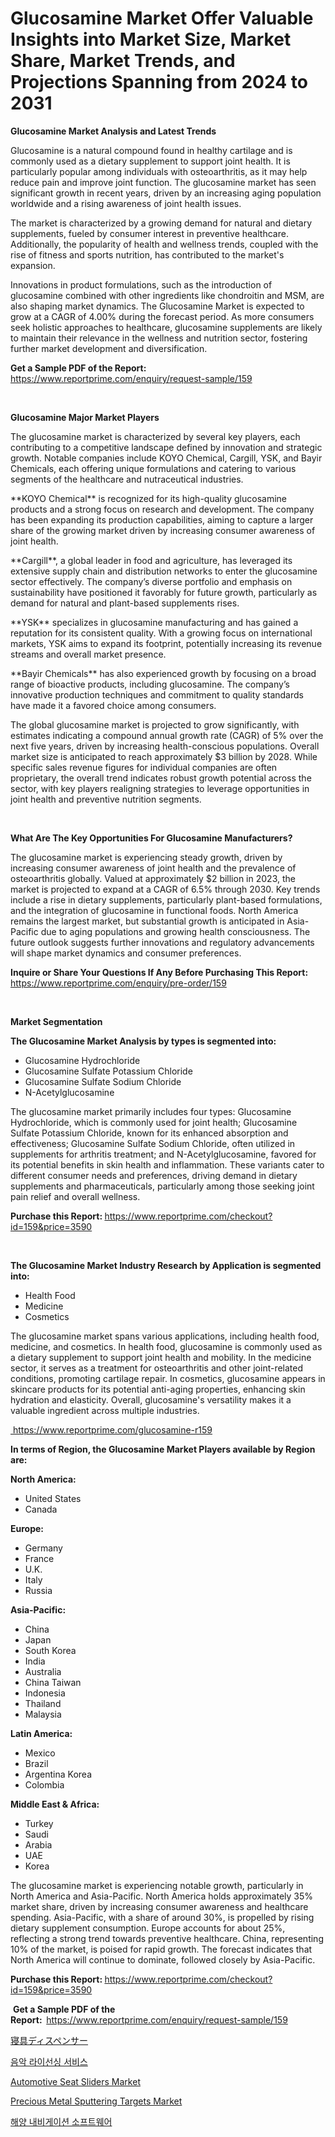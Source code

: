 <p><h1>Glucosamine Market Offer Valuable Insights into Market Size, Market Share, Market Trends, and Projections Spanning from 2024 to 2031</h1></p><p><strong>Glucosamine Market Analysis and Latest Trends</strong></p>
<p><p>Glucosamine is a natural compound found in healthy cartilage and is commonly used as a dietary supplement to support joint health. It is particularly popular among individuals with osteoarthritis, as it may help reduce pain and improve joint function. The glucosamine market has seen significant growth in recent years, driven by an increasing aging population worldwide and a rising awareness of joint health issues. </p><p>The market is characterized by a growing demand for natural and dietary supplements, fueled by consumer interest in preventive healthcare. Additionally, the popularity of health and wellness trends, coupled with the rise of fitness and sports nutrition, has contributed to the market's expansion. </p><p>Innovations in product formulations, such as the introduction of glucosamine combined with other ingredients like chondroitin and MSM, are also shaping market dynamics. The Glucosamine Market is expected to grow at a CAGR of 4.00% during the forecast period. As more consumers seek holistic approaches to healthcare, glucosamine supplements are likely to maintain their relevance in the wellness and nutrition sector, fostering further market development and diversification.</p></p>
<p><strong>Get a Sample PDF of the Report:&nbsp;</strong> <a href="https://www.reportprime.com/enquiry/request-sample/159">https://www.reportprime.com/enquiry/request-sample/159</a></p>
<p>&nbsp;</p>
<p><strong>Glucosamine Major Market Players</strong></p>
<p><p>The glucosamine market is characterized by several key players, each contributing to a competitive landscape defined by innovation and strategic growth. Notable companies include KOYO Chemical, Cargill, YSK, and Bayir Chemicals, each offering unique formulations and catering to various segments of the healthcare and nutraceutical industries.</p><p>**KOYO Chemical** is recognized for its high-quality glucosamine products and a strong focus on research and development. The company has been expanding its production capabilities, aiming to capture a larger share of the growing market driven by increasing consumer awareness of joint health.</p><p>**Cargill**, a global leader in food and agriculture, has leveraged its extensive supply chain and distribution networks to enter the glucosamine sector effectively. The company’s diverse portfolio and emphasis on sustainability have positioned it favorably for future growth, particularly as demand for natural and plant-based supplements rises.</p><p>**YSK** specializes in glucosamine manufacturing and has gained a reputation for its consistent quality. With a growing focus on international markets, YSK aims to expand its footprint, potentially increasing its revenue streams and overall market presence.</p><p>**Bayir Chemicals** has also experienced growth by focusing on a broad range of bioactive products, including glucosamine. The company’s innovative production techniques and commitment to quality standards have made it a favored choice among consumers.</p><p>The global glucosamine market is projected to grow significantly, with estimates indicating a compound annual growth rate (CAGR) of 5% over the next five years, driven by increasing health-conscious populations. Overall market size is anticipated to reach approximately $3 billion by 2028. While specific sales revenue figures for individual companies are often proprietary, the overall trend indicates robust growth potential across the sector, with key players realigning strategies to leverage opportunities in joint health and preventive nutrition segments.</p></p>
<p>&nbsp;</p>
<p><strong>What Are The Key Opportunities For Glucosamine Manufacturers?</strong></p>
<p><p>The glucosamine market is experiencing steady growth, driven by increasing consumer awareness of joint health and the prevalence of osteoarthritis globally. Valued at approximately $2 billion in 2023, the market is projected to expand at a CAGR of 6.5% through 2030. Key trends include a rise in dietary supplements, particularly plant-based formulations, and the integration of glucosamine in functional foods. North America remains the largest market, but substantial growth is anticipated in Asia-Pacific due to aging populations and growing health consciousness. The future outlook suggests further innovations and regulatory advancements will shape market dynamics and consumer preferences.</p></p>
<p><strong>Inquire or Share Your Questions If Any Before Purchasing This Report:</strong> <a href="https://www.reportprime.com/enquiry/pre-order/159">https://www.reportprime.com/enquiry/pre-order/159</a></p>
<p>&nbsp;</p>
<p><strong>Market Segmentation</strong></p>
<p><strong>The Glucosamine Market Analysis by types is segmented into:</strong></p>
<p><ul><li>Glucosamine Hydrochloride</li><li>Glucosamine Sulfate Potassium Chloride</li><li>Glucosamine Sulfate Sodium Chloride</li><li>N-Acetylglucosamine</li></ul></p>
<p><p>The glucosamine market primarily includes four types: Glucosamine Hydrochloride, which is commonly used for joint health; Glucosamine Sulfate Potassium Chloride, known for its enhanced absorption and effectiveness; Glucosamine Sulfate Sodium Chloride, often utilized in supplements for arthritis treatment; and N-Acetylglucosamine, favored for its potential benefits in skin health and inflammation. These variants cater to different consumer needs and preferences, driving demand in dietary supplements and pharmaceuticals, particularly among those seeking joint pain relief and overall wellness.</p></p>
<p><strong>Purchase this Report:&nbsp;</strong><a href="https://www.reportprime.com/checkout?id=159&price=3590">https://www.reportprime.com/checkout?id=159&price=3590</a></p>
<p>&nbsp;</p>
<p><strong>The Glucosamine Market Industry Research by Application is segmented into:</strong></p>
<p><ul><li>Health Food</li><li>Medicine</li><li>Cosmetics</li></ul></p>
<p><p>The glucosamine market spans various applications, including health food, medicine, and cosmetics. In health food, glucosamine is commonly used as a dietary supplement to support joint health and mobility. In the medicine sector, it serves as a treatment for osteoarthritis and other joint-related conditions, promoting cartilage repair. In cosmetics, glucosamine appears in skincare products for its potential anti-aging properties, enhancing skin hydration and elasticity. Overall, glucosamine's versatility makes it a valuable ingredient across multiple industries.</p></p>
<p><a href="https://www.reportprime.com/glucosamine-r159">&nbsp;https://www.reportprime.com/glucosamine-r159</a></p>
<p><strong>In terms of Region, the Glucosamine Market Players available by Region are:</strong></p>
<p>
    <p> <strong> North America: </strong>
        <ul>
            <li>United States</li>
            <li>Canada</li>
        </ul>
        </p> 
    <p> <strong> Europe: </strong>
        <ul>
            <li>Germany</li>
            <li>France</li>
            <li>U.K.</li>
            <li>Italy</li>
            <li>Russia</li>
        </ul>
        </p> 
    <p> <strong> Asia-Pacific: </strong>
        <ul>
            <li>China</li>
            <li>Japan</li>
            <li>South Korea</li>
            <li>India</li>
            <li>Australia</li>
            <li>China Taiwan</li>
            <li>Indonesia</li>
            <li>Thailand</li>
            <li>Malaysia</li>
        </ul>
        </p> 
    <p> <strong> Latin America: </strong>
        <ul>
            <li>Mexico</li>
            <li>Brazil</li>
            <li>Argentina Korea</li>
            <li>Colombia</li>
        </ul>
        </p> 
    <p> <strong> Middle East & Africa: </strong>
        <ul>
            <li>Turkey</li>
            <li>Saudi</li>
            <li>Arabia</li>
            <li>UAE</li>
            <li>Korea</li>
        </ul>
    </p>
    </p>
<p><p>The glucosamine market is experiencing notable growth, particularly in North America and Asia-Pacific. North America holds approximately 35% market share, driven by increasing consumer awareness and healthcare spending. Asia-Pacific, with a share of around 30%, is propelled by rising dietary supplement consumption. Europe accounts for about 25%, reflecting a strong trend towards preventive healthcare. China, representing 10% of the market, is poised for rapid growth. The forecast indicates that North America will continue to dominate, followed closely by Asia-Pacific.</p></p>
<p><strong>Purchase this Report: </strong><a href="https://www.reportprime.com/checkout?id=159&price=3590">https://www.reportprime.com/checkout?id=159&price=3590</a></p>
<p>&nbsp;<strong>Get a Sample PDF of the Report:&nbsp;&nbsp;</strong><a href="https://www.reportprime.com/enquiry/request-sample/159">https://www.reportprime.com/enquiry/request-sample/159</a></p>
<p><strong></strong></p>
<p><p><a href="https://medium.com/@dfs4ff/%E3%83%99%E3%83%83%E3%83%89%E3%83%AA%E3%83%8D%E3%83%B3%E3%83%80%E3%82%B9%E3%83%9A%E3%83%B3%E3%82%B5%E3%83%BC%E5%B8%82%E5%A0%B4%E3%81%AE%E5%B1%95%E6%9C%9B%E3%81%A8%E5%B8%82%E5%A0%B4%E3%82%B7%E3%82%A7%E3%82%A2%E5%88%86%E6%9E%90-%E6%88%90%E9%95%B7%E3%83%88%E3%83%AC%E3%83%B3%E3%83%89%E3%81%A8%E5%B8%82%E5%A0%B4%E4%BA%88%E6%B8%AC-2024%E5%B9%B4-2031%E5%B9%B4-39c24d07bc63">寝具ディスペンサー</a></p><p><a href="https://medium.com/@sheldondtickinson9867/%EC%8B%9C%EC%9E%A5-%EC%98%88%EC%B8%A1-%EB%B3%80%ED%99%94-%EA%B8%80%EB%A1%9C%EB%B2%8C-%EC%9D%8C%EC%95%85-%EB%9D%BC%EC%9D%B4%EC%84%A0%EC%8A%A4-%EC%84%9C%EB%B9%84%EC%8A%A4-%EC%8B%9C%EC%9E%A5-%EB%8F%99%ED%96%A5-%EB%B0%8F-%EB%AF%B8%EB%9E%98-%ED%8A%B8%EB%A0%8C%EB%93%9C-2024-2031-f58c52b476c0">음악 라이선싱 서비스</a></p><p><a href="https://issuu.com/reportprime-2/docs/automotive-seat-sliders-market-size_6f9341060d6565">Automotive Seat Sliders Market</a></p><p><a href="https://issuu.com/reportprime-2/docs/precious-metal-sputtering-targets-m_a865dccef13fc8">Precious Metal Sputtering Targets Market</a></p><p><a href="https://medium.com/@sheldondtickinson9867/%ED%95%B4%EC%96%91-%ED%95%AD%ED%95%B4-%EC%86%8C%ED%94%84%ED%8A%B8%EC%9B%A8%EC%96%B4%EC%97%90-%EB%8C%80%ED%95%9C-%EA%B8%80%EB%A1%9C%EB%B2%8C-%EA%B4%80%EC%A0%90-%EC%8B%9C%EC%9E%A5-%EB%8F%99%ED%96%A5-%EB%8F%84%EC%A0%84%EA%B3%BC%EC%A0%9C-%EB%B0%8F-%EC%A0%84%EB%A7%9D-2024-2031-87f544274067">해양 내비게이션 소프트웨어</a></p></p>